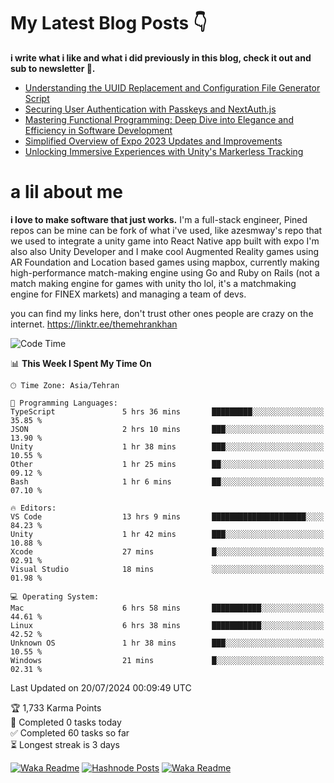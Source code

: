 # My Latest Blog Posts 👇
**i write what i like and what i did previously in this blog, check it out and sub to newsletter 🫡.**

<!-- HASHNODE_BLOG:START -->
- [Understanding the UUID Replacement and Configuration File Generator Script](https://themehrankhan.hashnode.dev/understanding-the-uuid-replacement-and-configuration-file-generator-script)
- [Securing User Authentication with Passkeys and NextAuth.js](https://themehrankhan.hashnode.dev/securing-user-authentication-with-passkeys-and-nextauthjs)
- [Mastering Functional Programming: Deep Dive into Elegance and Efficiency in Software Development](https://themehrankhan.hashnode.dev/mastering-functional-programming-deep-dive-into-elegance-and-efficiency-in-software-development)
- [Simplified Overview of Expo 2023 Updates and Improvements](https://themehrankhan.hashnode.dev/expo-2023-updates-and-features-summary)
- [Unlocking Immersive Experiences with Unity's Markerless Tracking](https://themehrankhan.hashnode.dev/unlocking-immersive-experiences-with-unitys-markerless-tracking)

<!-- HASHNODE_BLOG:END -->

# a lil about me
**i love to make  software that just works.**
I'm a full-stack engineer, Pined repos can be mine can be fork of what i've used, like azesmway's repo that we used to integrate a unity game into React Native app built with expo I'm also also Unity Developer and I make cool Augmented Reality games using AR Foundation and Location based games using mapbox, currently making high-performance match-making engine using Go and Ruby on Rails (not a match making engine for games with unity tho lol, it's a matchmaking engine for FINEX markets) and managing a team of devs.

you can find my links here, don't trust other ones people are crazy on the internet.
https://linktr.ee/themehrankhan

<!--START_SECTION:waka-->
![Code Time](http://img.shields.io/badge/Code%20Time-521%20hrs%2025%20mins-blue)

📊 **This Week I Spent My Time On** 

```text
🕑︎ Time Zone: Asia/Tehran

💬 Programming Languages: 
TypeScript               5 hrs 36 mins       █████████░░░░░░░░░░░░░░░░   35.85 % 
JSON                     2 hrs 10 mins       ███░░░░░░░░░░░░░░░░░░░░░░   13.90 % 
Unity                    1 hr 38 mins        ███░░░░░░░░░░░░░░░░░░░░░░   10.55 % 
Other                    1 hr 25 mins        ██░░░░░░░░░░░░░░░░░░░░░░░   09.12 % 
Bash                     1 hr 6 mins         ██░░░░░░░░░░░░░░░░░░░░░░░   07.10 % 

🔥 Editors: 
VS Code                  13 hrs 9 mins       █████████████████████░░░░   84.23 % 
Unity                    1 hr 42 mins        ███░░░░░░░░░░░░░░░░░░░░░░   10.88 % 
Xcode                    27 mins             █░░░░░░░░░░░░░░░░░░░░░░░░   02.91 % 
Visual Studio            18 mins             ░░░░░░░░░░░░░░░░░░░░░░░░░   01.98 % 

💻 Operating System: 
Mac                      6 hrs 58 mins       ███████████░░░░░░░░░░░░░░   44.61 % 
Linux                    6 hrs 38 mins       ███████████░░░░░░░░░░░░░░   42.52 % 
Unknown OS               1 hr 38 mins        ███░░░░░░░░░░░░░░░░░░░░░░   10.55 % 
Windows                  21 mins             █░░░░░░░░░░░░░░░░░░░░░░░░   02.31 % 
```


 Last Updated on 20/07/2024 00:09:49 UTC
<!--END_SECTION:waka-->

<!-- TODO-IST:START -->
🏆  1,733 Karma Points           
🌸  Completed 0 tasks today           
✅  Completed 60 tasks so far           
⏳  Longest streak is 3 days
<!-- TODO-IST:END -->

[![Waka Readme](https://github.com/TheMehranKhan/themehrankhan/actions/workflows/main.yml/badge.svg)](https://github.com/TheMehranKhan/themehrankhan/actions/workflows/main.yml)
[![Hashnode Posts](https://github.com/TheMehranKhan/themehrankhan/actions/workflows/hashnode.yml/badge.svg)](https://github.com/TheMehranKhan/themehrankhan/actions/workflows/hashnode.yml)
[![Waka Readme](https://github.com/TheMehranKhan/themehrankhan/actions/workflows/waka.yml/badge.svg)](https://github.com/TheMehranKhan/themehrankhan/actions/workflows/waka.yml)
